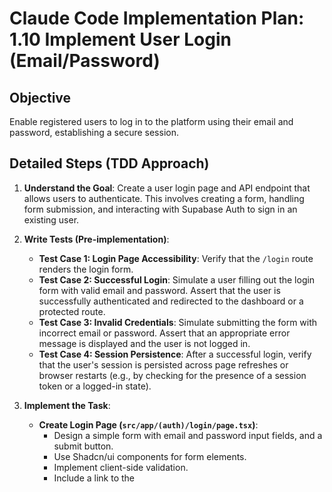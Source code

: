 # Claude Code Implementation Plan: 1.10 Implement User Login (Email/Password)

## Objective
Enable registered users to log in to the platform using their email and password, establishing a secure session.

## Detailed Steps (TDD Approach)

1.  **Understand the Goal**: Create a user login page and API endpoint that allows users to authenticate. This involves creating a form, handling form submission, and interacting with Supabase Auth to sign in an existing user.

2.  **Write Tests (Pre-implementation)**:
    *   **Test Case 1: Login Page Accessibility**: Verify that the `/login` route renders the login form.
    *   **Test Case 2: Successful Login**: Simulate a user filling out the login form with valid email and password. Assert that the user is successfully authenticated and redirected to the dashboard or a protected route.
    *   **Test Case 3: Invalid Credentials**: Simulate submitting the form with incorrect email or password. Assert that an appropriate error message is displayed and the user is not logged in.
    *   **Test Case 4: Session Persistence**: After a successful login, verify that the user's session is persisted across page refreshes or browser restarts (e.g., by checking for the presence of a session token or a logged-in state).

3.  **Implement the Task**: 
    *   **Create Login Page (`src/app/(auth)/login/page.tsx`)**:
        *   Design a simple form with email and password input fields, and a submit button.
        *   Use Shadcn/ui components for form elements.
        *   Implement client-side validation.
        *   Include a link to the 

